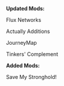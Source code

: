 **Updated Mods:**

Flux Networks

Actually Additions

JourneyMap

Tinkers' Complement

**Added Mods:**

Save My Stronghold!
